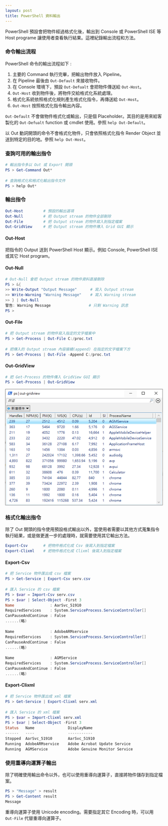```yaml
---
layout: post
title: PowerShell 資料輸出
---
```


PowerShell 預設會把物件經過格式化後，輸出到 Console 或 PowerShell ISE 等 Host programe 讓使用者查看執行結果。這裡紀錄輸出流程和方法。

<!--more-->

### 命令輸出流程

PowerShell 命令的輸出流程如下 :

1. 主要的 Command 執行完畢，把輸出物件放入 Pipeline。
2. 在 Pipeline 最後由 ```Out-Default``` 來接收物件。
3. 在 Console 環境下，預設 ```Out-Defualt``` 會把物件傳送給 ```Out-Host```。
4. ```Out-Host``` 收到物件後，將物件交給格式化系統處理。
5. 格式化系統依照格式化規則產生格式化指令，再傳送給 ```Out-Host```。
6. ```Out-Host``` 按照格式化指令輸出內容。

```Out-Default``` 不會做物件格式化或輸出，只是個 Placeholder。其目的是用來給客製化的 ```Out-Defualt``` function 或 cmdlet 使用。參照 ```help Out-Default```。

以 Out 動詞開頭的命令不會格式化物件，只會依照格式化指令 Render Object 並送到特定的目的地。參照 ```help Out-Host```。

### 查詢可用的輸出指令

```PowerShell
# 輸出指令多以 Out 或 Export 開頭
PS > Get-Command Out*

# 查詢格式化和格式化輸出指令文件
PS > help Out*
```

### 輸出指令

```PowerShell
Out-Host         # 預設的輸出選項
Out-Null         # 把 Output stream 的物件全部刪除
Out-File         # 把 Output stream 的物件寫入到指定檔案
Out-GridView     # 把 Output stream 的物件傳入 Grid GUI 顯示
```

#### Out-Host

把指令的 Output 送到 PowerShell Host 顯示。例如 Console, PowerShell ISE 或其它 Host program。

#### Out-Null

```PowerShell
# Out-Null 會把 Output stream 的物件資料直接刪除
PS > &{
>> Write-Output "Output Message"      # 寫入 Output stream
>> Write-Warning "Warning Message"    # 寫入 Warning stream
>> } | Out-Null
警告: Warning Message                 # 只剩 Warning 訊息
PS >
```

#### Out-File

```PowerShell
# 把 Output stream 的物件寫入指定的文字檔案中
PS > Get-Process | Out-File C:/proc.txt

# 把傳入的 Output stream 內容接續(append) 在指定的文字檔案下方
PS > Get-Process | Out-File -Append C:/proc.txt
```

#### Out-GridView

```PowerShell
# 把 Get-Process 的物件傳入 GridView GUI 顯示
PS > Get-Process | Out-GridView
```

![powershell-gridview-example](/assets/img/post/2019/11/23/powershell-data-output/powershell-gridview-example.png)

### 格式化輸出指令

除了 Out 開頭的指令使用預設格式輸出以外，當使用者需要以其他方式蒐集指令執行結果，或是做更進一步的處理時，就需要使用其它輸出方法。

```PowerShell
Export-Csv       # 把物件格式化成 Csv 後寫入到指定檔案
Export-Clixml    # 把物件格式化成 Clixml 後寫入到指定檔案
```

#### Export-Csv

```PowerShell
# 把 Service 物件匯出成 csv 檔案
PS > Get-Service | Export-Csv serv.csv

# 匯入 Service 的 csv 檔案
PS > $var = Import-Csv serv.csv
PS > $var | Select-Object -First 3
Name                : AarSvc_51910
RequiredServices    : System.ServiceProcess.ServiceController[]
CanPauseAndContinue : False
......(略)

Name                : AdobeARMservice
RequiredServices    : System.ServiceProcess.ServiceController[]
CanPauseAndContinue : False
......(略)

Name                : AGMService
RequiredServices    : System.ServiceProcess.ServiceController[]
CanPauseAndContinue : False
......(略)
```

#### Export-Clixml

```PowerShell
# 把 Service 物件匯出成 xml 檔案
PS > Get-Service | Export-Clixml serv.xml

# 匯入 Service 的 xml 檔案
PS > $var = Import-Clixml serv.xml
PS > $var | Select-Object -First 3
Status   Name               DisplayName
------   ----               -----------
Stopped  AarSvc_51910       AarSvc_51910
Running  AdobeARMservice    Adobe Acrobat Update Service
Running  AGMService         Adobe Genuine Monitor Service
```

### 使用重導向運算子輸出

除了明確使用輸出命令以外，也可以使用重導向運算子，直接將物件儲存到指定檔案。

```PowerShell
PS > "Message" > result
PS > Get-Content result
Message
```

重導向運算子使用 Unicode encoding。需要指定其它 Encoding 時，可以用 ```Out-File``` 代替重導向運算子。
